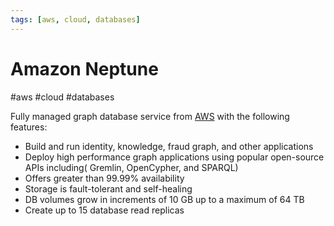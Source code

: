 ```yaml
---
tags: [aws, cloud, databases]
---
```

# Amazon Neptune
#aws #cloud #databases 

Fully managed graph database service from [AWS](Cloud%20Computing/AWS/AWS.md) with the following features:

- Build and run identity, knowledge, fraud graph, and other applications
- Deploy high performance graph applications using popular open-source APIs including( Gremlin, OpenCypher, and SPARQL)
- Offers greater than 99.99% availability
- Storage is fault-tolerant and self-healing
- DB volumes grow in increments of 10 GB up to a maximum of 64 TB
- Create up to 15 database read replicas